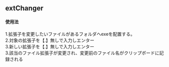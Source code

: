 <article class="markdown-body">
<h1>extChanger</h1>
<h4>使用法</h4>
1.拡張子を変更したいファイルがあるフォルダへexeを配置する。<br/>
2.対象の拡張子を【.】無しで入力しエンター<br/>
3.新しい拡張子を【.】無しで入力しエンター<br/>
3.該当のファイル拡張子が変更され、変更前のファイル名がクリップボードに記録される<br/>
</article>
